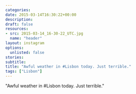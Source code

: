 ```yaml
---
categories:
date: 2015-03-14T16:30:22+00:00
description:
draft: false
resources:
- src: 2015-03-14_16-30-22_UTC.jpg
  name: "header"
layout: instagram
options:
  unlisted: false
stories:
subtitle:
title: "Awful weather in #Lisbon today. Just terrible."
tags: ["Lisbon"]
---
```


"Awful weather in #Lisbon today. Just terrible."
